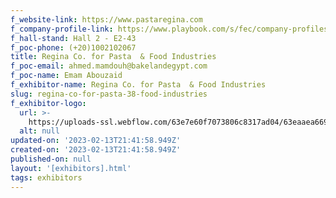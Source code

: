 ```yaml
---
f_website-link: https://www.pastaregina.com
f_company-profile-link: https://www.playbook.com/s/fec/company-profiles
f_hall-stand: Hall 2 - E2-43
f_poc-phone: (+20)1002102067
title: Regina Co. for Pasta  & Food Industries
f_poc-email: ahmed.mamdouh@bakelandegypt.com
f_poc-name: Emam Abouzaid
f_exhibitor-name: Regina Co. for Pasta  & Food Industries
slug: regina-co-for-pasta-38-food-industries
f_exhibitor-logo:
  url: >-
    https://uploads-ssl.webflow.com/63e7e60f7073806c8317ad04/63eaaea669e10a414adea09b_ZDZkYw.jpeg
  alt: null
updated-on: '2023-02-13T21:41:58.949Z'
created-on: '2023-02-13T21:41:58.949Z'
published-on: null
layout: '[exhibitors].html'
tags: exhibitors
---
```



